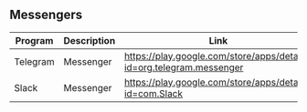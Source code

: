 ## Messengers

| Program | Description | Link | Plugins | Comment |
| --- | --- | --- | --- | --- |
| Telegram | Messenger | https://play.google.com/store/apps/details?id=org.telegram.messenger |
| Slack | Messenger | https://play.google.com/store/apps/details?id=com.Slack |

